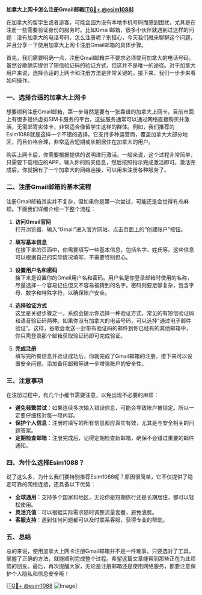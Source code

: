 **加拿大上网卡怎么注册Gmail邮箱[[TG💪+ @esim1088](https://t.me/s/esim1088)]**

在加拿大的留学生或者游客，可能会因为没有本地手机号码而感到困扰，尤其是在注册一些需要验证身份的服务时。比如Gmail邮箱，很多小伙伴就遇到过这样的问题：没有加拿大的电话号码，怎么注册呢？别担心，今天我们就来聊聊这个问题，并且分享一下使用加拿大上网卡注册Gmail邮箱的具体步骤。

首先，我们需要明确一点，注册Gmail邮箱并不要求必须使用加拿大的电话号码。虽然谷歌确实提供了短信验证码的验证方式，但这并不是唯一的途径。对于加拿大用户来说，选择合适的上网卡和注册方法是非常关键的。接下来，我们一步步来看如何操作。

### **一、选择合适的加拿大上网卡**

想要顺利注册Gmail邮箱，第一步当然是要有一张靠谱的加拿大上网卡。目前市面上有很多提供虚拟SIM卡服务的平台，这些服务通常可以通过网络直接购买并激活，无需邮寄实体卡，非常适合像留学生这样的群体。例如，我们推荐的Esim1088就是这样一个不错的选择。它支持多种运营商，覆盖加拿大大部分地区，而且价格合理，非常适合短期或长期居住在加拿大的用户。

购买上网卡后，你需要根据提供的说明进行激活。一般来说，这个过程非常简单，只需要下载相应的APP，输入你的购买信息，然后按照指示完成激活即可。激活完成后，你就拥有了一个加拿大的网络连接，可以用来注册各种服务了。

### **二、注册Gmail邮箱的基本流程**

注册Gmail邮箱其实并不复杂，但如果你是第一次尝试，可能还是会觉得有点麻烦。下面我们详细介绍一下整个流程：

1. **访问Gmail官网**  
   打开浏览器，输入“Gmail”进入官方网站，点击页面上的“创建账户”按钮。

2. **填写基本信息**  
   在接下来的页面中，你需要填写一些基本信息，包括名字、姓氏等。这些信息可以根据自己的实际情况填写，不需要特别担心。

3. **设置用户名和密码**  
   接下来是设置你的Gmail用户名和密码。用户名是你登录邮箱时使用的名称，尽量选择一个容易记住但又不容易被猜到的名字。密码则要足够复杂，包含字母、数字和特殊字符，以确保账户安全。

4. **选择验证方式**  
   这里是关键步骤之一。系统会提示你选择一种验证方式，常见的有短信验证码和语音验证码两种。如果你没有加拿大的电话号码，可以选择“通过电子邮件验证”。这样，谷歌会发送一封带有验证码的邮件到你已经有的其他邮箱中，你只需登录那个邮箱获取验证码即可完成验证。

5. **完成注册**  
   填写完所有信息并验证成功后，你就完成了Gmail邮箱的注册。接下来可以设置安全问题、添加备用邮箱等进一步增强账户的安全性。

### **三、注意事项**

在注册过程中，有几个小细节需要注意，以免出现不必要的麻烦：

- **避免频繁尝试**：如果连续多次输入错误信息，可能会导致账户被锁定。所以一定要仔细核对每一项内容。
- **保护个人信息**：注册时填写的所有信息都应真实有效，尤其是与安全相关的问题答案。
- **定期检查邮箱**：注册完成后，记得定期检查新邮箱，确保不会错过重要的邮件通知。

### **四、为什么选择Esim1088？**

说了这么多，为什么我们要特别推荐Esim1088呢？原因很简单，它不仅提供了稳定可靠的网络连接，还具备以下优势：

- **全球通用**：支持多个国家和地区，无论你是短期旅行还是长期居住，都可以轻松使用。
- **灵活充值**：可以根据实际需求随时调整流量套餐，避免浪费。
- **客服支持**：遇到任何问题都可以及时联系客服，获得专业的帮助。

### **五、总结**

总的来说，使用加拿大上网卡注册Gmail邮箱并不是一件难事。只要选对了工具，掌握了正确的方法，就能顺利完成整个过程。希望这篇文章能帮到那些正在为此烦恼的朋友。最后，再次提醒大家，无论是注册邮箱还是使用网络服务，都要注意保护个人隐私和信息安全哦！

[[TG💪+ @esim1088](https://t.me/s/esim1088) ![Image](https://i.postimg.cc/4NQfJmqS/Snipaste-2025-05-13-00-14-12.png)]